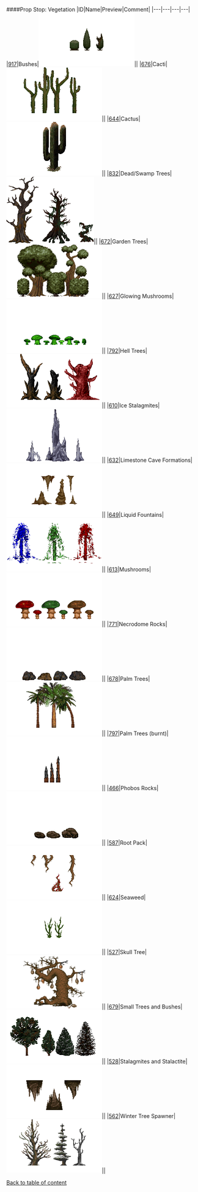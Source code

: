 ####Prop Stop: Vegetation
|ID|Name|Preview|Comment|
|---|---|---|---|
|[917](https://github.com/alexey-lysiuk/Realm667-AAA-Cache/raw/master/data/0917.zip)|Bushes|![Bushes](images/propstop/bushes.png)||
|[676](https://github.com/alexey-lysiuk/Realm667-AAA-Cache/raw/master/data/0676.zip)|Cacti|![Cacti](images/propstop/cacti.png)||
|[644](https://github.com/alexey-lysiuk/Realm667-AAA-Cache/raw/master/data/0644.zip)|Cactus|![Cactus](images/propstop/cactus_a.png)||
|[832](https://github.com/alexey-lysiuk/Realm667-AAA-Cache/raw/master/data/0832.zip)|Dead/Swamp Trees|![Dead/Swamp Trees](images/propstop/deadswamptrees.png)||
|[672](https://github.com/alexey-lysiuk/Realm667-AAA-Cache/raw/master/data/0672.zip)|Garden Trees|![Garden Trees](images/propstop/garden.png)||
|[627](https://github.com/alexey-lysiuk/Realm667-AAA-Cache/raw/master/data/0627.zip)|Glowing Mushrooms|![Glowing Mushrooms](images/propstop/glowingmushrooms.png)||
|[792](https://github.com/alexey-lysiuk/Realm667-AAA-Cache/raw/master/data/0792.zip)|Hell Trees|![Hell Trees](images/propstop/helltrees.png)||
|[610](https://github.com/alexey-lysiuk/Realm667-AAA-Cache/raw/master/data/0610.zip)|Ice Stalagmites|![Ice Stalagmites](images/propstop/icestalagmites.png)||
|[632](https://github.com/alexey-lysiuk/Realm667-AAA-Cache/raw/master/data/0632.zip)|Limestone Cave Formations|![Limestone Cave Formations](images/propstop/limestonecaveformationspic.png)||
|[649](https://github.com/alexey-lysiuk/Realm667-AAA-Cache/raw/master/data/0649.zip)|Liquid Fountains|![Liquid Fountains](images/propstop/liqfountains.png)||
|[613](https://github.com/alexey-lysiuk/Realm667-AAA-Cache/raw/master/data/0613.zip)|Mushrooms|![Mushrooms](images/propstop/mushrooms.png)||
|[771](https://github.com/alexey-lysiuk/Realm667-AAA-Cache/raw/master/data/0771.zip)|Necrodome Rocks|![Necrodome Rocks](images/propstop/necrorocks.png)||
|[678](https://github.com/alexey-lysiuk/Realm667-AAA-Cache/raw/master/data/0678.zip)|Palm Trees|![Palm Trees](images/propstop/palmtrees.png)||
|[797](https://github.com/alexey-lysiuk/Realm667-AAA-Cache/raw/master/data/0797.zip)|Palm Trees (burnt)|![Palm Trees (burnt)](images/propstop/palmtreesburnt.png)||
|[466](https://github.com/alexey-lysiuk/Realm667-AAA-Cache/raw/master/data/0466.zip)|Phobos Rocks|![Phobos Rocks](images/propstop/phobosrocks.png)||
|[587](https://github.com/alexey-lysiuk/Realm667-AAA-Cache/raw/master/data/0587.zip)|Root Pack|![Root Pack](images/propstop/rootpack.png)||
|[624](https://github.com/alexey-lysiuk/Realm667-AAA-Cache/raw/master/data/0624.zip)|Seaweed|![Seaweed](images/propstop/seaweed.png)||
|[527](https://github.com/alexey-lysiuk/Realm667-AAA-Cache/raw/master/data/0527.zip)|Skull Tree|![Skull Tree](images/propstop/skulltree.png)||
|[679](https://github.com/alexey-lysiuk/Realm667-AAA-Cache/raw/master/data/0679.zip)|Small Trees and Bushes|![Small Trees and Bushes](images/propstop/smalltreesnbushes.png)||
|[528](https://github.com/alexey-lysiuk/Realm667-AAA-Cache/raw/master/data/0528.zip)|Stalagmites and Stalactite|![Stalagmites and Stalactite](images/propstop/stalagmites.png)||
|[562](https://github.com/alexey-lysiuk/Realm667-AAA-Cache/raw/master/data/0562.zip)|Winter Tree Spawner|![Winter Tree Spawner](images/propstop/wintertreespawner.png)||

[Back to table of content](../readme.md)
